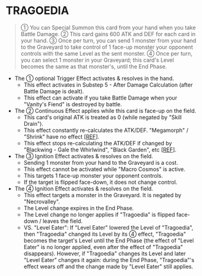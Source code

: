 # TRAGOEDIA

> ① You can Special Summon this card from your hand when you take Battle Damage. ② This card gains 600 ATK and DEF for each card in your hand. ③ Once per turn, you can send 1 monster from your hand to the Graveyard to take control of 1 face-up monster your opponent controls with the same Level as the sent monster. ④ Once per turn, you can select 1 monster in your Graveyard; this card's Level becomes the same as that monster's, until the End Phase.

*   The ① optional Trigger Effect activates & resolves in the hand.
    *   This effect activates in Substep 5 - After Damage Calculation (after Battle Damage is dealt).
    *   This effect can activate if you take Battle Damage when your "Vanity's Fiend" is destroyed by battle.
*   The ② Continuous Effect applies while this card is face-up on the field.
    *   This card's original ATK is treated as 0 (while negated by "Skill Drain").
    *   This effect constantly re-calculates the ATK/DEF. "Megamorph" / "Shrink" have no effect \[[REF](https://www.pojo.biz/board/showthread.php?t=795807)\].
    *   This effect stops re-calculating the ATK/DEF if changed by "Blackwing - Gale the Whirlwind", "Black Garden", etc \[[REF](http://duelistgroundz.com/index.php?/topic/105886-tragoedia-being-summoned-while-black-garden-is-active/&tab=comments#comment-2112568)\].
*   The ③ Ignition Effect activates & resolves on the field.
    *   Sending 1 monster from your hand to the Graveyard is a cost.
    *   This effect cannot be activated while "Macro Cosmos" is active.
    *   This targets 1 face-up monster your opponent controls.
    *   If the target is flipped face-down, it does not change control.
*   The ④ Ignition Effect activates & resolves on the field.
    *   This effect targets a monster in the Graveyard. It is negated by "Necrovalley".
    *   The Level change expires in the End Phase.
    *   The Level change no longer applies if "Tragoedia" is flipped face-down / leaves the field.
    *   VS. "Level Eater": If "Level Eater" lowered the Level of "Tragoedia", then "Tragoedia" changed its Level by its ④ effect, "Tragoedia" becomes the target's Level until the End Phase (the effect of "Level Eater" is no longer applied, even after the effect of "Tragoedia" disappears). However, if "Tragoedia" changes its Level and later "Level Eater" changes it again: during the End Phase, "Tragoedia"'s effect wears off and the change made by "Level Eater" still applies.
